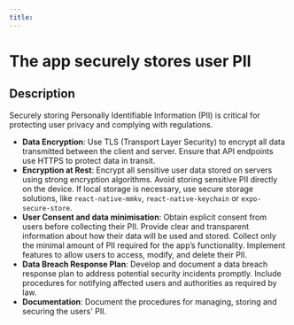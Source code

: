 ```yaml
---
title:
---
```

# The app securely stores user PII

## Description

Securely storing Personally Identifiable Information (PII) is critical for protecting user privacy and complying with regulations.

- **Data Encryption**: Use TLS (Transport Layer Security) to encrypt all data transmitted between the client and server. Ensure that API endpoints use HTTPS to protect data in transit.
- **Encryption at Rest**: Encrypt all sensitive user data stored on servers using strong encryption algorithms. Avoid storing sensitive PII directly on the device. If local storage is necessary, use secure storage solutions, like `react-native-mmkv`, `react-native-keychain` or `expo-secure-store`.
- **User Consent and data minimisation**: Obtain explicit consent from users before collecting their PII. Provide clear and transparent information about how their data will be used and stored. Collect only the minimal amount of PII required for the app’s functionality. Implement features to allow users to access, modify, and delete their PII.
- **Data Breach Response Plan**: Develop and document a data breach response plan to address potential security incidents promptly. Include procedures for notifying affected users and authorities as required by law.
- **Documentation**: Document the procedures for managing, storing and securing the users' PII.